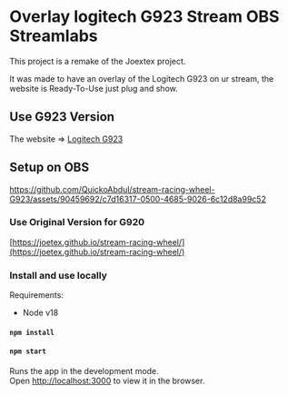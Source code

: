 # Overlay logitech G923 Stream OBS Streamlabs

This project is a remake of the Joextex project.

It was made to have an overlay of the Logitech G923 on ur stream, the website is Ready-To-Use just plug and show.

## Use G923 Version

The website => [Logitech G923](https://quickoabdul.github.io/stream-racing-wheel-G923/)

## Setup on OBS

https://github.com/QuickoAbdul/stream-racing-wheel-G923/assets/90459692/c7d16317-0500-4685-9026-6c12d8a99c52


### Use Original Version for G920

[https://joetex.github.io/stream-racing-wheel/](https://joetex.github.io/stream-racing-wheel/)

### Install and use locally

Requirements:

- Node v18

#### `npm install`

#### `npm start`

Runs the app in the development mode.<br />
Open [http://localhost:3000](http://localhost:3000) to view it in the browser.
